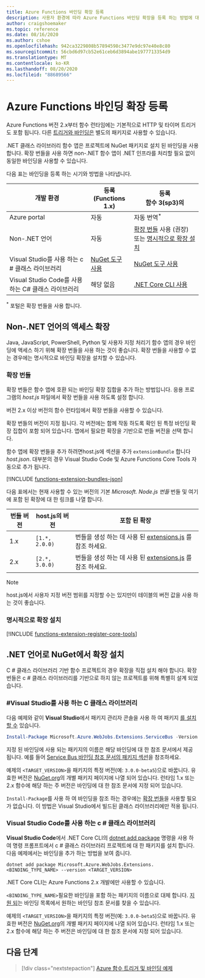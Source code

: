 ```yaml
---
title: Azure Functions 바인딩 확장 등록
description: 사용자 환경에 따라 Azure Functions 바인딩 확장을 등록 하는 방법에 대해 알아봅니다.
author: craigshoemaker
ms.topic: reference
ms.date: 08/16/2020
ms.author: cshoe
ms.openlocfilehash: 942ca3229808b57894598c3477e9dc97e40e8c80
ms.sourcegitcommit: 56cbd6d97cb52e61ceb6d3894abe1977713354d9
ms.translationtype: MT
ms.contentlocale: ko-KR
ms.lasthandoff: 08/20/2020
ms.locfileid: "88689566"
---
```

# <a name="register-azure-functions-binding-extensions"></a>Azure Functions 바인딩 확장 등록

Azure Functions 버전 2.x부터 함수 런타임에는 기본적으로 HTTP 및 타이머 트리거도 포함 됩니다. 다른 [트리거와 바인딩은](./functions-triggers-bindings.md) 별도의 패키지로 사용할 수 있습니다.

.NET 클래스 라이브러리 함수 앱은 프로젝트에 NuGet 패키지로 설치 된 바인딩을 사용 합니다. 확장 번들을 사용 하면 non-.NET 함수 앱이 .NET 인프라를 처리할 필요 없이 동일한 바인딩을 사용할 수 있습니다.

다음 표는 바인딩을 등록 하는 시기와 방법을 나타냅니다.

| 개발 환경 |등록<br/> (Functions 1.x)  |등록<br/> 함수 3(sp3)의  |
|-------------------------|------------------------------------|------------------------------------|
|Azure portal|자동|자동 번역<sup>*</sup>|
|Non-.NET 언어|자동|[확장 번들](#extension-bundles) 사용 (권장) 또는 [명시적으로 확장 설치](#explicitly-install-extensions)|
|Visual Studio를 사용 하는 c # 클래스 라이브러리|[NuGet 도구 사용](#vs)|[NuGet 도구 사용](#vs)|
|Visual Studio Code를 사용하는 C# 클래스 라이브러리|해당 없음|[.NET Core CLI 사용](#vs-code)|

<sup>*</sup> 포털은 확장 번들을 사용 합니다.

## <a name="access-extensions-in-non-net-languages"></a>Non-.NET 언어의 액세스 확장

Java, JavaScript, PowerShell, Python 및 사용자 지정 처리기 함수 앱의 경우 바인딩에 액세스 하기 위해 확장 번들을 사용 하는 것이 좋습니다. 확장 번들을 사용할 수 없는 경우에는 명시적으로 바인딩 확장을 설치할 수 있습니다.

### <a name="extension-bundles"></a><a name="extension-bundles"></a>확장 번들

확장 번들은 함수 앱에 호환 되는 바인딩 확장 집합을 추가 하는 방법입니다. 응용 프로그램의 *host.js* 파일에서 확장 번들을 사용 하도록 설정 합니다.

버전 2.x 이상 버전의 함수 런타임에서 확장 번들을 사용할 수 있습니다.

확장 번들의 버전이 지정 됩니다. 각 버전에는 함께 작동 하도록 확인 된 특정 바인딩 확장 집합이 포함 되어 있습니다. 앱에서 필요한 확장을 기반으로 번들 버전을 선택 합니다.

함수 앱에 확장 번들을 추가 하려면host.js에 섹션을 추가 `extensionBundle` 합니다 *host.json*. 대부분의 경우 Visual Studio Code 및 Azure Functions Core Tools 자동으로 추가 됩니다.

[!INCLUDE [functions-extension-bundles-json](../../includes/functions-extension-bundles-json.md)]

다음 표에서는 현재 사용할 수 있는 버전의 기본 *Microsoft. Node.js 번들* 번들 및 여기에 포함 된 확장에 대 한 링크를 나열 합니다.

| 번들 버전 | host.js의 버전 | 포함 된 확장 |
| --- | --- | --- |
| 1.x | `[1.*, 2.0.0)` | 번들을 생성 하는 데 사용 된 [extensions.js](https://github.com/Azure/azure-functions-extension-bundles/blob/v1.x/src/Microsoft.Azure.Functions.ExtensionBundle/extensions.json) 를 참조 하세요. |
| 2.x | `[2.*, 3.0.0)` | 번들을 생성 하는 데 사용 된 [extensions.js](https://github.com/Azure/azure-functions-extension-bundles/blob/v2.x/src/Microsoft.Azure.Functions.ExtensionBundle/extensions.json) 를 참조 하세요. |

> [!NOTE]
> host.js에서 사용자 지정 버전 범위를 지정할 수는 있지만이 테이블의 버전 값을 사용 하는 것이 좋습니다.

### <a name="explicitly-install-extensions"></a><a name="explicitly-install-extensions"></a>명시적으로 확장 설치

[!INCLUDE [functions-extension-register-core-tools](../../includes/functions-extension-register-core-tools.md)]

## <a name="install-extensions-from-nuget-in-net-languages"></a><a name="local-csharp"></a>.NET 언어로 NuGet에서 확장 설치

C # 클래스 라이브러리 기반 함수 프로젝트의 경우 확장을 직접 설치 해야 합니다. 확장 번들은 c # 클래스 라이브러리를 기반으로 하지 않는 프로젝트를 위해 특별히 설계 되었습니다.

### <a name="c-class-library-with-visual-studio"></a><a name="vs"></a>\#Visual Studio를 사용 하는 C 클래스 라이브러리

다음 예제와 같이 **Visual Studio**에서 패키지 관리자 콘솔을 사용 하 여 패키지 [를 설치할 수](/nuget/tools/ps-ref-install-package) 있습니다.

```powershell
Install-Package Microsoft.Azure.WebJobs.Extensions.ServiceBus -Version <TARGET_VERSION>
```

지정 된 바인딩에 사용 되는 패키지의 이름은 해당 바인딩에 대 한 참조 문서에서 제공 됩니다. 예를 들어 [Service Bus 바인딩 참조 문서의 패키지 섹션](functions-bindings-service-bus.md#functions-1x)을 참조하세요.

예제의 `<TARGET_VERSION>`을 패키지의 특정 버전(예: `3.0.0-beta5`)으로 바꿉니다. 유효한 버전은 [NuGet.org](https://nuget.org)의 개별 패키지 페이지에 나열 되어 있습니다. 런타임 1.x 또는 2.x 함수에 해당 하는 주 버전은 바인딩에 대 한 참조 문서에 지정 되어 있습니다.

`Install-Package`를 사용 하 여 바인딩을 참조 하는 경우에는 [확장 번들](#extension-bundles)을 사용할 필요가 없습니다. 이 방법은 Visual Studio에서 빌드된 클래스 라이브러리에만 적용 됩니다.

### <a name="c-class-library-with-visual-studio-code"></a><a name="vs-code"></a> Visual Studio Code를 사용 하는 c # 클래스 라이브러리

**Visual Studio Code**에서 .NET Core CLI의 [dotnet add package](/dotnet/core/tools/dotnet-add-package) 명령을 사용 하 여 명령 프롬프트에서 c # 클래스 라이브러리 프로젝트에 대 한 패키지를 설치 합니다. 다음 예제에서는 바인딩을 추가 하는 방법을 보여 줍니다.

```terminal
dotnet add package Microsoft.Azure.WebJobs.Extensions.<BINDING_TYPE_NAME> --version <TARGET_VERSION>
```

.NET Core CLI는 Azure Functions 2.x 개발에만 사용할 수 있습니다.

`<BINDING_TYPE_NAME>`필요한 바인딩을 포함 하는 패키지의 이름으로 대체 합니다. [지원 되](./functions-triggers-bindings.md#supported-bindings)는 바인딩 목록에서 원하는 바인딩 참조 문서를 찾을 수 있습니다.

예제의 `<TARGET_VERSION>`을 패키지의 특정 버전(예: `3.0.0-beta5`)으로 바꿉니다. 유효한 버전은 [NuGet.org](https://nuget.org)의 개별 패키지 페이지에 나열 되어 있습니다. 런타임 1.x 또는 2.x 함수에 해당 하는 주 버전은 바인딩에 대 한 참조 문서에 지정 되어 있습니다.

## <a name="next-steps"></a>다음 단계
> [!div class="nextstepaction"]
> [Azure 함수 트리거 및 바인딩 예제](./functions-bindings-example.md)
